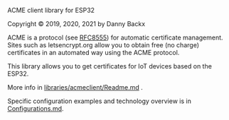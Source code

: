 ACME client library for ESP32

Copyright &copy; 2019, 2020, 2021 by Danny Backx

ACME is a protocol (see <a href="https://tools.ietf.org/html/rfc8555">RFC8555</a>) for automatic certificate management.
Sites such as letsencrypt.org allow you to obtain free (no charge) certificates in an automated way
using the ACME protocol.

This library allows you to get certificates for IoT devices based on the ESP32.

More info in <a href="https://sourceforge.net/p/esp32-acme-client/code/HEAD/tree/trunk/libraries/acmeclient/Readme.md">libraries/acmeclient/Readme.md</a> .

Specific configuration examples and technology overview is in <a href="https://sourceforge.net/p/esp32-acme-client/code/HEAD/tree/trunk/libraries/acmeclient/Configurations.md">Configurations.md</a>.
